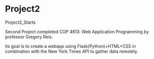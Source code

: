 # Project2
Project2_Starts

Second Project completed COP 4813: Web Application Programming by professor Gregory Reis. 

Its goal is to create a webapp using Flask(Python)+HTML+CSS in combination with the New York Times API to gather data remotely.
